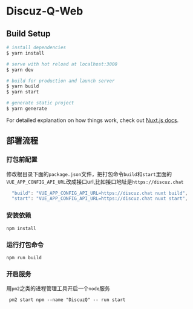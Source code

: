 # Discuz-Q-Web

## Build Setup

```bash
# install dependencies
$ yarn install

# serve with hot reload at localhost:3000
$ yarn dev

# build for production and launch server
$ yarn build
$ yarn start

# generate static project
$ yarn generate
```

For detailed explanation on how things work, check out [Nuxt.js docs](https://nuxtjs.org).


## 部署流程

### 打包前配置

修改根目录下面的```package.json```文件，把打包命令```build```和```start```里面的```VUE_APP_CONFIG_API_URL```改成接口url,比如接口地址是```https://discuz.chat```

```javascript
  "build": "VUE_APP_CONFIG_API_URL=https://discuz.chat nuxt build",
  "start": "VUE_APP_CONFIG_API_URL=https://discuz.chat nuxt start",
```

### 安装依赖

```
npm install
```

### 运行打包命令

```
npm run build
```

### 开启服务

用```pm2```之类的进程管理工具开启一个```node```服务

```
 pm2 start npm --name "DiscuzQ" -- run start
```